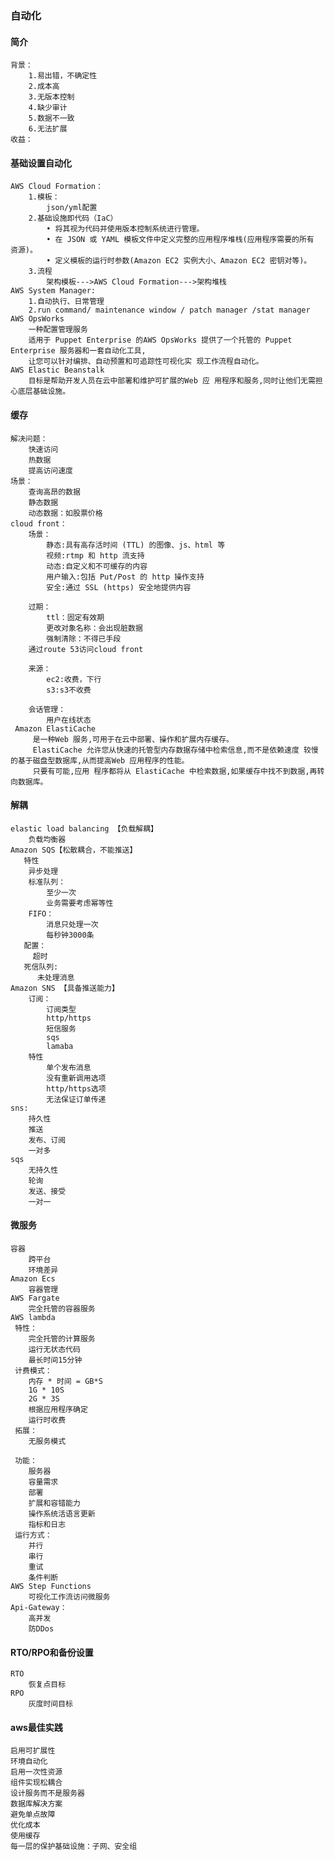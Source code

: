 ### 自动化
#### 简介


    背景：
        1.易出错，不确定性
        2.成本高
        3.无版本控制
        4.缺少审计
        5.数据不一致
        6.无法扩展 
    收益：
         
#### 基础设置自动化
    AWS Cloud Formation：
        1.模板：
            json/yml配置
        2.基础设施即代码（IaC）
            • 将其视为代码并使用版本控制系统进行管理。
            • 在 JSON 或 YAML 模板文件中定义完整的应用程序堆栈(应用程序需要的所有 资源)。
            • 定义模板的运行时参数(Amazon EC2 实例大小、Amazon EC2 密钥对等)。        
        3.流程
            架构模板--->AWS Cloud Formation--->架构堆栈
    AWS System Manager:
        1.自动执行、日常管理
        2.run command/ maintenance window / patch manager /stat manager
    AWS OpsWorks 
        一种配置管理服务
        适用于 Puppet Enterprise 的AWS OpsWorks 提供了一个托管的 Puppet Enterprise 服务器和一套自动化工具,
        让您可以针对编排、自动预置和可追踪性可视化实 现工作流程自动化。
    AWS Elastic Beanstalk 
        目标是帮助开发人员在云中部署和维护可扩展的Web 应 用程序和服务,同时让他们无需担心底层基础设施。
#### 缓存
    解决问题：
        快速访问
        热数据
        提高访问速度
    场景：
        查询高昂的数据
        静态数据
        动态数据：如股票价格
    cloud front：
        场景：
            静态:具有高存活时间 (TTL) 的图像、js、html 等 
            视频:rtmp 和 http 流支持 
            动态:自定义和不可缓存的内容 
            用户输入:包括 Put/Post 的 http 操作支持 
            安全:通过 SSL (https) 安全地提供内容

        过期：
            ttl：固定有效期
            更改对象名称：会出现脏数据
            强制清除：不得已手段
        通过route 53访问cloud front
        
        来源：
            ec2:收费，下行
            s3:s3不收费
       
        会话管理：
            用户在线状态
     Amazon ElastiCache 
         是一种Web 服务,可用于在云中部署、操作和扩展内存缓存。 
         ElastiCache 允许您从快速的托管型内存数据存储中检索信息,而不是依赖速度 较慢的基于磁盘型数据库,从而提高Web 应用程序的性能。
         只要有可能,应用 程序都将从 ElastiCache 中检索数据,如果缓存中找不到数据,再转向数据库。


#### 解耦
    elastic load balancing 【负载解耦】
        负载均衡器
    Amazon SQS【松散耦合，不能推送】
       特性
        异步处理
        标准队列：
            至少一次
            业务需要考虑幂等性
        FIFO：
            消息只处理一次
            每秒钟3000条
       配置：
         超时
       死信队列:
          未处理消息
    Amazon SNS 【具备推送能力】
        订阅：
            订阅类型
            http/https
            短信服务
            sqs
            lamaba
        特性
            单个发布消息
            没有重新调用选项
            http/https选项
            无法保证订单传递
    sns:
        持久性
        推送
        发布、订阅
        一对多
    sqs
        无持久性
        轮询
        发送、接受
        一对一
#### 微服务
    容器
        跨平台
        环境差异
    Amazon Ecs
        容器管理
    AWS Fargate
        完全托管的容器服务
    AWS lambda
     特性：
        完全托管的计算服务
        运行无状态代码
        最长时间15分钟
     计费模式：
        内存 * 时间 = GB*S
        1G * 10S
        2G * 3S
        根据应用程序确定
        运行时收费
     拓展：
        无服务模式
        
     功能：
        服务器
        容量需求
        部署
        扩展和容错能力
        操作系统活语言更新
        指标和日志
     运行方式：
        并行
        串行
        重试
        条件判断
    AWS Step Functions
        可视化工作流访问微服务    
    Api-Gateway：
        高并发
        防DDos

#### RTO/RPO和备份设置
    RTO
        恢复点目标
    RPO
        灰度时间目标

#### aws最佳实践
    启用可扩展性
    环境自动化
    启用一次性资源
    组件实现松耦合
    设计服务而不是服务器
    数据库解决方案
    避免单点故障
    优化成本
    使用缓存
    每一层的保护基础设施：子网、安全组
                       